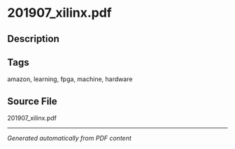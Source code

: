 # 201907_xilinx.pdf

## Description

## Tags
amazon, learning, fpga, machine, hardware

## Source File
201907_xilinx.pdf

---
*Generated automatically from PDF content*
